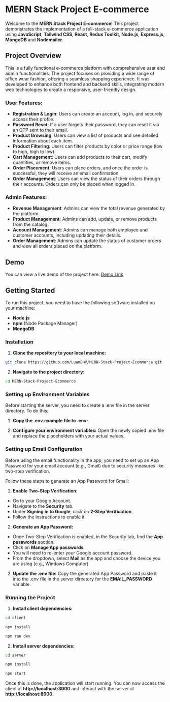 # MERN Stack Project E-commerce

Welcome to the **MERN Stack Project E-commerce!** This project demonstrates the implementation of a full-stack e-commerce application using **JavaScript**, **Tailwind CSS**, **React**, **Redux Toolkit**, **Node.js**, **Express.js**, **MongoDB** and **Nodemailer**.

## Project Overview

This is a fully functional e-commerce platform with comprehensive user and admin functionalities. The project focuses on providing a wide range of office wear fashion, offering a seamless shopping experience. It was developed to enhance both frontend and backend skills, integrating modern web technologies to create a responsive, user-friendly design.

### User Features:

- **Registration & Login**: Users can create an account, log in, and securely access their profile.
- **Password Reset**: If a user forgets their password, they can reset it via an OTP sent to their email.
- **Product Browsing**: Users can view a list of products and see detailed information about each item.
- **Product Filtering**: Users can filter products by color or price range (low to high, high to low).
- **Cart Management**: Users can add products to their cart, modify quantities, or remove items.
- **Order Placement**: Users can place orders, and once the order is successful, they will receive an email confirmation.
- **Order Management**: Users can view the status of their orders through their accounts. Orders can only be placed when logged in.

### Admin Features:

- **Revenue Management**: Admins can view the total revenue generated by the platform.
- **Product Management**: Admins can add, update, or remove products from the catalog.
- **Account Management**: Admins can manage both employee and customer accounts, including updating their details.
- **Order Management**: Admins can update the status of customer orders and view all orders placed on the platform.

## Demo

You can view a live demo of the project here: [Demo Link](https://www.youtube.com/watch?v=BX1nILdTlLg)

## Getting Started

To run this project, you need to have the following software installed on your machine:

- **Node.js**
- **npm** (Node Package Manager)
- **MongoDB**

### Installation

1. **Clone the repository to your local machine:**

```bash
git clone https://github.com/LuanDHV/MERN-Stack-Project-Ecommerce.git
```

2. **Navigate to the project directory:**

```bash
cd MERN-Stack-Project-Ecommerce
```

### Setting up Environment Variables

Before starting the server, you need to create a .env file in the server directory. To do this:

1. **Copy the .env.example file to .env:**

2. **Configure your environment variables:**
   Open the newly copied .env file and replace the placeholders with your actual values.

### Setting up Email Configuration

Before using the email functionality in the app, you need to set up an App Password for your email account (e.g., Gmail) due to security measures like two-step verification.

Follow these steps to generate an App Password for Gmail:

1. **Enable Two-Step Verification:**

- Go to your Google Account.
- Navigate to the **Security** tab.
- Under **Signing in to Google**, click on **2-Step Verification**.
- Follow the instructions to enable it.

2. **Generate an App Password:**

- Once Two-Step Verification is enabled, in the Security tab, find the **App passwords** section.
- Click on **Manage App passwords**.
- You will need to re-enter your Google account password.
- From the dropdown, select **Mail** as the app and choose the device you are using (e.g., Windows Computer).

2. **Update the .env file:**
   Copy the generated App Password and paste it into the .env file in the server directory for the **EMAIL_PASSWORD** variable.

### Running the Project

1. **Install client dependencies:**

```bash
cd client
```

```bash
npm install
```

```bash
npm run dev
```

2. **Install server dependencies:**

```bash
cd server
```

```bash
npm install
```

```bash
npm start
```

Once this is done, the application will start running. You can now access the client at **http://localhost:3000** and interact with the server at **http://localhost:8000**.
